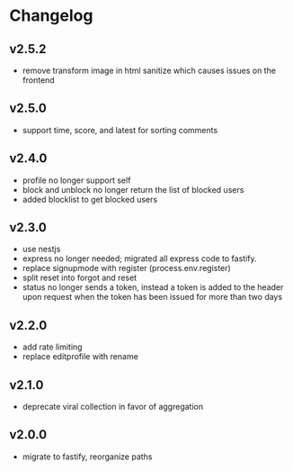 # Changelog

## v2.5.2

- remove transform image in html sanitize which causes issues on the frontend

## v2.5.0

- support time, score, and latest for sorting comments

## v2.4.0

- profile no longer support self
- block and unblock no longer return the list of blocked users
- added blocklist to get blocked users

## v2.3.0

- use nestjs
- express no longer needed; migrated all express code to fastify.
- replace signupmode with register (process.env.register)
- split reset into forgot and reset
- status no longer sends a token, instead a token is added to the header upon request when the token has been issued for more than two days

## v2.2.0

- add rate limiting
- replace editprofile with rename

## v2.1.0

- deprecate viral collection in favor of aggregation

## v2.0.0

- migrate to fastify, reorganize paths
